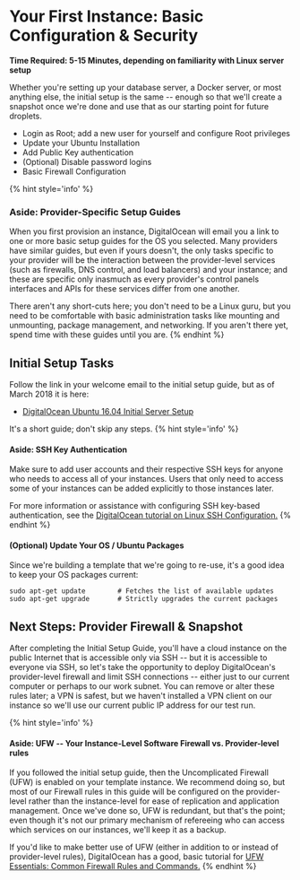 # Your First Instance: Basic Configuration & Security

**Time Required: 5-15 Minutes, depending on familiarity with Linux server setup**

Whether you're setting up your database server, a Docker server, or most anything else, the initial setup is the same -- enough so that we'll create a snapshot once we're done and use that as our starting point for future droplets.

* Login as Root; add a new user for yourself and configure Root privileges
* Update your Ubuntu Installation
* Add Public Key authentication
* \(Optional\) Disable password logins
* Basic Firewall Configuration

{% hint style='info' %}
### Aside: Provider-Specific Setup Guides

 When you first provision an instance, DigitalOcean will email you a link to one or more basic setup guides for the OS you selected. Many providers have similar guides, but even if yours doesn't, the only tasks specific to your provider will be the interaction between the provider-level services \(such as firewalls, DNS control, and load balancers\) and your instance; and these are specific only inasmuch as every provider's control panels interfaces and APIs for these services differ from one another.

There aren't any short-cuts here; you don't need to be a Linux guru, but you need to be comfortable with basic administration tasks like mounting and unmounting, package management, and networking. If you aren't there yet, spend time with these guides until you are.
{% endhint %}
## Initial Setup Tasks

Follow the link in your welcome email to the initial setup guide, but as of March 2018 it is here:

* [DigitalOcean Ubuntu 16.04 Initial Server Setup](https://www.digitalocean.com/community/tutorials/initial-server-setup-with-ubuntu-16-04)

It's a short guide; don't skip any steps.
{% hint style='info' %}
#### Aside: SSH Key Authentication

 Make sure to add user accounts and their respective SSH keys for anyone who needs to access all of your instances. Users that only need to access some of your instances can be added explicitly to those instances later.

For more information or assistance with configuring SSH key-based authentication, see the [DigitalOcean tutorial on Linux SSH Configuration.](https://www.digitalocean.com/community/tutorials/how-to-configure-ssh-key-based-authentication-on-a-linux-server)
{% endhint %}
#### \(Optional\) Update Your OS / Ubuntu Packages

Since we're building a template that we're going to re-use, it's a good idea to keep your OS packages current:

```text
sudo apt-get update        # Fetches the list of available updates
sudo apt-get upgrade       # Strictly upgrades the current packages
```

## Next Steps: Provider Firewall & Snapshot

After completing the Initial Setup Guide, you'll have a cloud instance on the public Internet that is accessible only via SSH -- but it is accessible to everyone via SSH, so let's take the opportunity to deploy DigitalOcean's provider-level firewall and limit SSH connections -- either just to our current computer or perhaps to our work subnet. You can remove or alter these rules later; a VPN is safest, but we haven't installed a VPN client on our instance so we'll use our current public IP address for our test run.

{% hint style='info' %}
#### Aside: UFW -- Your Instance-Level Software Firewall vs. Provider-level rules

If you followed the initial setup guide, then the Uncomplicated Firewall \(UFW\) is enabled on your template instance. We recommend doing so, but most of our Firewall rules in this guide will be configured on the provider-level rather than the instance-level for ease of replication and application management. Once we've done so, UFW is redundant, but that's the point; even though it's not our primary mechanism of refereeing who can access which services on our instances, we'll keep it as a backup.

If you'd like to make better use of UFW \(either in addition to or instead of provider-level rules\), DigitalOcean has a good, basic tutorial for [UFW Essentials: Common Firewall Rules and Commands.](https://www.digitalocean.com/community/tutorials/ufw-essentials-common-firewall-rules-and-commands)
{% endhint %}
